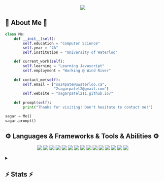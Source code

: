 <!------------------------------------------------------------------------------------------------------------------------------------------------->
<p align="center">
  <a align="center" href="https://git.io/typing-svg">
    <img src="https://readme-typing-svg.herokuapp.com/?lines=Hello,+There!+👋;This+is+Sagar....;Nice+to+meet+you!&center=true&size=30">
  </a>
</p>
<!------------------------------------------------------------------------------------------------------------------------------------------------->
<h2>🙂 About Me 🙂</h2>

```python
class Me:
    def __init__(self):
        self.education = "Computer Science"
        self.year = "2A"
        self.institution = "University of Waterloo"

    def current_work(self):
        self.learning = "Learning Javascript"
        self.employment = "Working @ Wind River"
    
    def contact_me(self):
        self.email = ["sa24pate@uwaterloo.ca", 
                      "2sagarpatel2@gmail.com"]
        self.website = "sagarpatel211.github.io/"
        
    def prompt(self):
        print("Thanks for visiting! Don't hesitate to contact me!")

sagar = Me()
sagar.prompt()
```
<!------------------------------------------------------------------------------------------------------------------------------------------------->
<h2>⚙️ Languages & Frameworks & Tools & Abilities ⚙️</h2>
<!-- Add more badges in the future: https://dev.to/envoy_/150-badges-for-github-pnk -->
  <p align="center">
    <img src="https://img.shields.io/badge/-Visual%20Studio%20Code-23A9F2?style=flat-square&logo=Visual%20Studio%20Code&logoColor=white"/>
    <img src="https://img.shields.io/badge/-Github-181717?style=flat-square&logo=GitHub&logoColor=white"/>
    <img src="https://img.shields.io/badge/-Git-808080?style=flat-square&logo=Git&logoColor=white"/>
    <img src="https://img.shields.io/badge/-HTML5-E34F26?style=flat-square&logo=HTML5&logoColor=white"/>
    <img src="https://img.shields.io/badge/-CSS3-1572B6?style=flat-square&logo=CSS3&logoColor=white"/>
    <img src="https://img.shields.io/badge/-Python-14354C?style=flat-square&logo=Python&logoColor=white"/>
    <img src="https://img.shields.io/badge/-C-00599C?style=flat-square&logo=C&logoColor=white"/>
    <img src="https://img.shields.io/badge/-Ubuntu-dd4814?style=flat-square&logo=ubuntu&logoColor=white"/>
    <img src="https://img.shields.io/badge/-Vim-52307C?style=flat-square&logo=Vim&logoColor=white"/>
    <img src="https://img.shields.io/badge/-Flask-000000?style=flat-square&logo=flask&logoColor=white"/>
    <img src="https://img.shields.io/badge/-Latex-315e26?style=flat-square&logo=latex&logoColor=white"/>
    <img src="https://img.shields.io/badge/-Racket-b0040b?style=flat-square&logo=racket&logoColor=white"/>
    <img src="https://img.shields.io/badge/-C++-000000?style=flat-square&logo=c%2B%2B&logoColor=white"/>
    <img src="https://img.shields.io/badge/-Docker-0db7ed?style=flat-square&logo=docker&logoColor=white"/>
    <img src="https://img.shields.io/badge/-Kubernetes-326ce5?style=flat-square&logo=kubernetes&logoColor=white"/>
  </p> 
<!------------------------------------------------------------------------------------------------------------------------------------------------->
<details> 
<summary><h2>⚡ Stats ⚡</h2></summary>
  <p align=center>
    <div align=center>
      <a href="https://github.com/denvercoder1/github-readme-streak-stats" title="Go to Source">
        <img align="left" width=395 src="https://github-readme-streak-stats.herokuapp.com/?user=sagarpatel211&theme=react&border=61dafb&hide_border=true" alt="zumrudu-anka" />
      </a>
      <a href="https://github.com/anuraghazra/github-readme-stats" title="Go to Source">
        <img align="right" width=395 src="https://github-readme-stats.vercel.app/api?username=sagarpatel211&show_icons=true&theme=react&border_color=61dafb&hide_border=true" />
      </a>
    </div>
    <br><br><br><br><br><br><br><br>
    <img src="https://activity-graph.herokuapp.com/graph?username=sagarpatel211&theme=react-dark&bg_color=20232a&hide_border=true" width="100%"/>
  </p>
  <a href="https://github.com/antonkomarev/github-profile-views-counter">
    <img src="https://komarev.com/ghpvc/?username=sagarpatel211&style=for-the-badge">
  </a>
</details>
<!------------------------------------------------------------------------------------------------------------------------------------------------->

